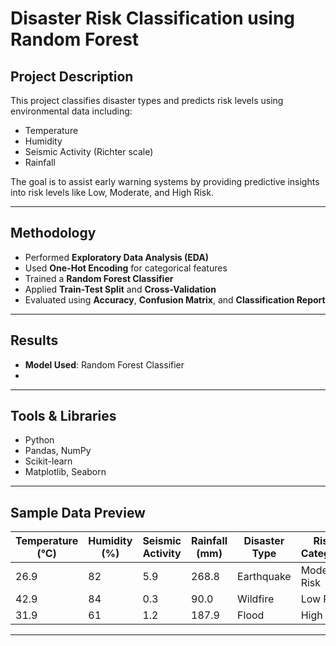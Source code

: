#  Disaster Risk Classification using Random Forest

##  Project Description
This project classifies disaster types and predicts risk levels using environmental data including:

-  Temperature
-  Humidity
-  Seismic Activity (Richter scale)
-  Rainfall

The goal is to assist early warning systems by providing predictive insights into risk levels like Low, Moderate, and High Risk.

---

##  Methodology
- Performed **Exploratory Data Analysis (EDA)**
- Used **One-Hot Encoding** for categorical features
- Trained a **Random Forest Classifier**
- Applied **Train-Test Split** and **Cross-Validation**
- Evaluated using **Accuracy**, **Confusion Matrix**, and **Classification Report**

---

##  Results
-  **Model Used**: Random Forest Classifier
- 

---

## Tools & Libraries
- Python
- Pandas, NumPy
- Scikit-learn
- Matplotlib, Seaborn

---

##  Sample Data Preview

| Temperature (°C) | Humidity (%) | Seismic Activity | Rainfall (mm) | Disaster Type | Risk Category |
|------------------|--------------|------------------|----------------|----------------|----------------|
| 26.9             | 82           | 5.9              | 268.8          | Earthquake     | Moderate Risk  |
| 42.9             | 84           | 0.3              | 90.0           | Wildfire       | Low Risk       |
| 31.9             | 61           | 1.2              | 187.9          | Flood          | High Risk      |

---



